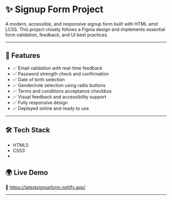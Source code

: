 # ✨ Signup Form Project

A modern, accessible, and responsive signup form built with HTML amd LCSS. This project closely follows a Figma design and implements essential form validation, feedback, and UI best practices.

---

## 🚀 Features

- ✅ Email validation with real-time feedback
- ✅ Password strength check and confirmation
- ✅ Date of birth selection
- ✅ Gender/role selection using radio buttons
- ✅ Terms and conditions acceptance checkbox
- ✅ Visual feedback and accessibility support
- ✅ Fully responsive design
- ✅ Deployed online and ready to use

---

## 🛠️ Tech Stack

- HTML5
- CSS3
- 
## 🌍 Live Demo


🔗 https://latestsignupform.netlify.app/

---

